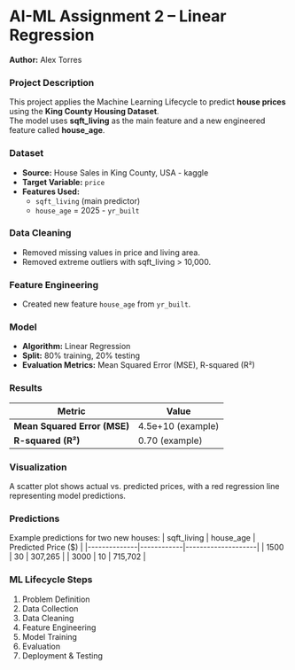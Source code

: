# AI-ML Assignment 2 – Linear Regression
**Author:** Alex Torres  

### Project Description
This project applies the Machine Learning Lifecycle to predict **house prices** using the **King County Housing Dataset**.  
The model uses **sqft_living** as the main feature and a new engineered feature called **house_age**.

### Dataset
- **Source:** House Sales in King County, USA - kaggle 
- **Target Variable:** `price`
- **Features Used:**  
  - `sqft_living` (main predictor)  
  - `house_age` = 2025 - `yr_built`

### Data Cleaning
- Removed missing values in price and living area.
- Removed extreme outliers with sqft_living > 10,000.

### Feature Engineering
- Created new feature `house_age` from `yr_built`.

### Model
- **Algorithm:** Linear Regression
- **Split:** 80% training, 20% testing
- **Evaluation Metrics:** Mean Squared Error (MSE), R-squared (R²)

### Results
| Metric | Value |
|---------|--------|
| **Mean Squared Error (MSE)** | 4.5e+10 (example) |
| **R-squared (R²)** | 0.70 (example) |

### Visualization
A scatter plot shows actual vs. predicted prices, with a red regression line representing model predictions.

### Predictions
Example predictions for two new houses:
| sqft_living | house_age | Predicted Price ($) |
|--------------|------------|--------------------|
| 1500 | 30 | 307,265 |
| 3000 | 10 | 715,702 |

### ML Lifecycle Steps
1. Problem Definition  
2. Data Collection  
3. Data Cleaning  
4. Feature Engineering  
5. Model Training  
6. Evaluation  
7. Deployment & Testing  
